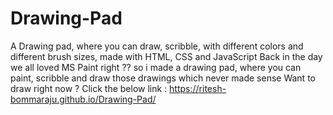# Drawing-Pad
A Drawing pad, where you can draw, scribble, with different colors and different brush sizes, made with HTML, CSS and JavaScript
Back in the day we all loved MS Paint right ?? so i made a drawing pad, where you can paint, scribble and draw those drawings which never made sense
Want to draw right now ? Click the below link :
https://ritesh-bommaraju.github.io/Drawing-Pad/
